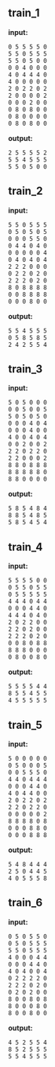 
## train_1

**input:**
```
0 5 5 5 5 0
5 5 0 5 5 5
5 5 0 5 0 0
0 0 4 0 0 0
4 0 4 4 4 0
4 0 0 0 0 0
2 0 2 2 0 2
2 0 0 0 0 2
0 0 0 2 0 0
0 8 0 8 0 0
0 8 0 0 0 0
0 8 0 8 0 0
```


**output:**
```
2 5 5 5 5 2
5 5 4 5 5 5
5 5 0 5 0 0
```


## train_2

**input:**
```
5 5 0 5 5 5
0 5 0 5 0 5
0 0 0 5 5 0
0 4 4 0 4 0
0 0 0 0 0 4
0 4 0 4 0 4
2 2 2 0 0 0
0 2 2 0 2 0
2 2 2 0 2 0
8 0 8 8 8 8
0 0 8 8 8 8
0 0 0 8 0 0
```


**output:**
```
5 5 4 5 5 5
0 5 8 5 8 5
2 4 2 5 5 4
```


## train_3

**input:**
```
5 0 5 0 0 0
0 0 5 0 0 5
5 0 5 0 5 0
0 0 0 4 0 4
0 0 0 4 0 0
4 0 0 4 0 4
0 0 2 0 0 2
2 2 0 2 2 0
2 2 0 0 0 2
8 8 0 8 8 8
8 8 8 8 8 0
8 8 0 0 0 0
```


**output:**
```
5 8 5 4 8 4
8 8 5 4 8 5
5 8 5 4 5 4
```


## train_4

**input:**
```
5 5 5 5 0 0
0 5 5 0 5 5
0 5 5 5 5 5
4 4 4 0 4 4
0 0 0 4 4 0
4 4 4 0 4 0
2 0 2 2 0 0
2 2 0 2 0 0
2 2 2 0 2 0
0 0 8 0 8 8
8 8 8 0 0 0
0 8 0 0 8 0
```


**output:**
```
5 5 5 5 4 4
8 5 5 4 5 5
4 5 5 5 5 5
```


## train_5

**input:**
```
5 0 0 0 0 0
0 5 0 0 0 5
0 0 5 5 5 0
4 4 0 4 4 4
0 0 0 4 4 0
4 0 4 4 0 0
2 0 2 2 0 2
2 2 0 2 2 0
0 0 0 0 0 2
8 8 8 8 0 8
0 0 0 8 8 0
0 0 0 8 8 8
```


**output:**
```
5 4 8 4 4 4
2 5 0 4 4 5
4 0 5 5 5 8
```


## train_6

**input:**
```
0 5 0 5 5 0
0 5 0 5 5 5
5 5 0 5 5 5
4 0 0 0 4 4
0 0 0 4 4 0
4 0 4 0 0 4
0 2 2 2 2 0
2 2 2 0 2 0
0 2 0 2 0 0
8 0 0 8 0 8
8 0 0 0 8 0
8 0 0 8 0 0
```


**output:**
```
4 5 2 5 5 4
8 5 2 5 5 5
5 5 4 5 5 5
```


